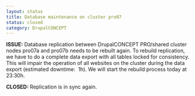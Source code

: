 ```yaml
---
layout: status
title: Database maintenance on cluster pro07
status: closed
category: DrupalCONCEPT
---
```

<p><strong>ISSUE:</strong>&nbsp;Database replication between DrupalCONCEPT PRO/shared cluster nodes pro07a and pro07b needs to be rebuilt again. To rebuild replication, we have to do a complete data export with all tables locked for consistency. This will impair the operation of all websites on the cluster during the data export (estimated downtime: &nbsp;1h). We will start the rebuild process today at 23:30h.</p>
<p><strong>CLOSED:</strong>&nbsp;Replication is in sync again.</p>